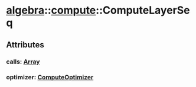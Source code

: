 # [algebra](/libs/algebra/)::[compute](/libs/algebra/compute/)::ComputeLayerSeq

## Attributes

### calls:&nbsp;[Array](/libs/std/core/type.Array.md)

### optimizer:&nbsp;[ComputeOptimizer](/libs/algebra/compute/type.ComputeOptimizer.md)
